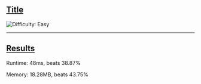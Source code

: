 <h2><a href="https://leetcode.com/problems/">Title</a></h2> <img src='https://img.shields.io/badge/Difficulty-Easy-brightgreen' alt='Difficulty: Easy' />
<hr>

<!-- Description -->

<h2>
<a href="https://leetcode.com/problems/n-ary-tree-postorder-traversal/submissions/1368490871?envType=daily-question&envId=2024-08-26">Results</a>
</h2>
<p>Runtime: 48ms, beats 38.87%</p>
<p>Memory: 18.28MB, beats 43.75%</p>
